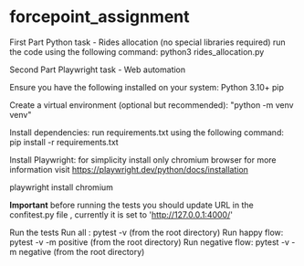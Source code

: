 # forcepoint_assignment
First Part
Python task - Rides allocation (no special libraries required)
run the code using the following command: python3 rides_allocation.py



Second Part
Playwright task - Web automation

Ensure you have the following installed on your system:
Python 3.10+
pip

Create a virtual environment (optional but recommended):
"python -m venv venv"

Install dependencies:
run requirements.txt using the following command: pip install -r requirements.txt

Install Playwright: for simplicity install only chromium browser for more information visit https://playwright.dev/python/docs/installation

playwright install chromium

**Important** before running the tests you should update URL in the confitest.py file , currently it is set to 'http://127.0.0.1:4000/' 

Run the tests
Run all : pytest -v (from the root directory)
Run happy flow: pytest -v -m positive (from the root directory)
Run negative flow: pytest -v -m negative (from the root directory)



